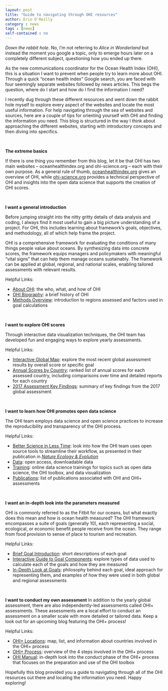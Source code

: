 ```yaml
---
layout: post
title: "Guide to navigating through OHI resources"
author: Erin O'Reilly
category : news 
tags : [news]
self-contained : no
---
```


*Down the rabbit hole*. No, I’m not referring to *Alice in Wonderland* but instead the moment you google a topic, only to emerge hours later on a completely different subject, questioning how you ended up there. 

As the new communications coordinator for the Ocean Health Index (OHI), this is a situation I want to prevent when people try to learn more about OHI. Through a quick “ocean health index” Google search, you are faced with four seemingly separate websites followed by news articles. This begs the question, where do I start and how do I find the information I need?

I recently dug through these different resources and went down the rabbit hole myself to explore every aspect of the websites and locate the most useful information. For help navigating through the sea of websites and sources, here are a couple of tips for orienting yourself with OHI and finding the information you need. This blog is structured in the way I think about approaching the different websites, starting with introductory concepts and then diving into specifics.

<br>

**The extreme basics**  

If there is one thing you remember from this blog, let it be that OHI has two main websites – oceanhealthindex.org and ohi-science.org – each with their own purpose. As a general rule of thumb, [oceanhealthindex.org](http://www.oceanhealthindex.org/) gives an overview of OHI, while [ohi-science.org](http://ohi-science.org/) provides a technical perspective of OHI and insights into the open data science that supports the creation of OHI scores. 

<br>

**I want a general introduction**  

Before jumping straight into the nitty gritty details of data analysis and coding, I always find it most useful to gain a big picture understanding of a project. For OHI, this includes learning about framework’s goals, objectives, and methodology, all of which help frame the project.

OHI is a comprehensive framework for evaluating the conditions of many things people value about oceans. By synthesizing data into concrete scores, the framework equips managers and policymakers with meaningful “vital signs” that can help them manage oceans sustainably. The framework can be applied at global, regional, and national scales, enabling tailored assessments with relevant results.    

Helpful Links:

- [About OHI](http://ohi-science.org/about/): the who, what, and how of OHI
- [OHI Biography](http://ohi-science.org/news/Biography-OHI): a brief history of OHI 
- [Methods Overview](http://www.oceanhealthindex.org/methodology): introduction to regions assessed and factors used in goal calculations

<br>

**I want to explore OHI scores**  

Through interactive data visualization techniques, the OHI team has developed fun and engaging ways to explore yearly assessments. 

Helpful Links:

- [Interactive Global Map](http://www.oceanhealthindex.org/region-scores): explore the most recent global assessment results by overall score or specific goal
- [Annual Scores by Country](http://www.oceanhealthindex.org/region-scores/annual-scores-and-rankings): ranked list of annual scores for each assessed country, including comparisons over time and detailed reports for each country
- [2017 Assessment Key Findings](http://www.oceanhealthindex.org/region-scores/key-findings): summary of key findings from the 2017 global assessment

<br>

**I want to learn how OHI promotes open data science**  

The OHI team employs data science and open science practices to increase the reproducibility and transparency of the OHI process. 

Helpful Links:

- [Better Science in Less Time](http://ohi-science.org/betterscienceinlesstime/index.html): look into how the OHI team uses open source tools to streamline their workflow, as presented in their publication in [*Nature Ecology & Evolution*](https://www.nature.com/articles/s41559-017-0160)
- [Data](http://ohi-science.org/data/): open access, downloadable data
- [Training](http://ohi-science.org/training/): online data science trainings for topics such as open data science, the OHI toolbox, and data visualization
- [Publications](http://ohi-science.org/publications/): list of publications associated with OHI and OHI+ assessments

<br>

**I want an in-depth look into the parameters measured**  

OHI is commonly referred to as the Fitbit for our oceans, but what exactly does this mean and how is ocean health measured? The OHI framework encompasses a suite of goals (generally 10), each representing a social, ecological, or economic benefit people receive from the ocean. They range from food provision to sense of place to tourism and recreation. 

Helpful Links:

- [Brief Goal Introduction](http://www.oceanhealthindex.org/methodology/goals): short descriptions of each goal
- [Interactive Guide to Goal Components](http://www.oceanhealthindex.org/methodology/components): explore types of data used to calculate each of the goals and how they are measured
- [In-Depth Look at Goals](http://ohi-science.org/goals/): philosophy behind each goal, ideal approach for representing them, and examples of how they were used in both global and regional assessments 

<br>

**I want to conduct my own assessment**
In addition to the yearly global assessment, there are also independently-led assessments called OHI+ assessments. These assessments are a local effort to conduct an assessment on a smaller scale with more detailed or tailored data. Keep a look out for an upcoming blog featuring the OHI+ process! 

Helpful Links:

- [OHI+ Locations](http://ohi-science.org/projects/ohi-assessments/): map, list, and information about countries involved in the OHI+ process 
- [OHI+ Process](http://ohi-science.org/projects/ohi-process/): overview of the 4 steps involved in the OHI+ process
- [OHI Manual](http://ohi-science.org/manual): in-depth look into the conduct phase of the OHI+ process that focuses on the preparation and use of the OHI toolbox

Hopefully this blog provided you a guide to navigating through all of the OHI resources out there and locating the information you need. Happy exploring!